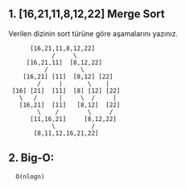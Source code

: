 ## 1. [16,21,11,8,12,22] Merge Sort 

Verilen dizinin sort türüne göre aşamalarını yazınız.

          [16,21,11,8,12,22]
                /     \
         [16,21,11]  [8,12,22]
              /         \
        [16,21] [11]  [8,12] [22]
            /     |       \    |
     [16] [21]  [11]  [8] [12] [22]
       \   /      |     \  /     |
       [16,21]  [11]   [8,12]  [22]
            \    /        \     /
          [11,16,21]     [8,12,22]
                \          /
           [8,11,12,16,21,22]
## 2. Big-O:
      O(nlogn)
